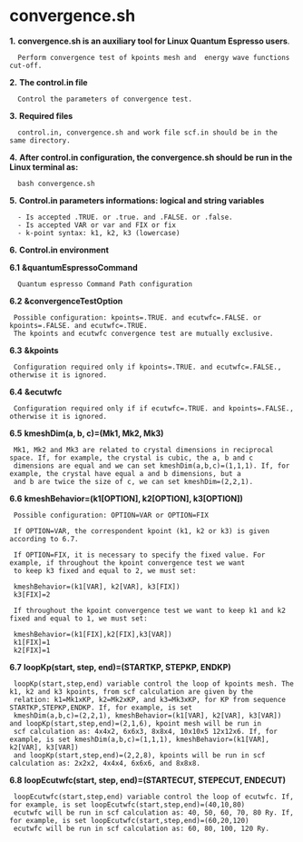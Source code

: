 # convergence.sh 

**1.** **convergence.sh is an auxiliary tool for Linux Quantum Espresso users**. 
        
      Perform convergence test of kpoints mesh and  energy wave functions cut-off.
   
**2.** **The control.in file**

      Control the parameters of convergence test.

**3.** **Required files** 
       
      control.in, convergence.sh and work file scf.in should be in the same directory.
   
**4.** **After control.in configuration, the convergence.sh should be run in the Linux terminal as:** 
      
      bash convergence.sh

**5.** **Control.in parameters informations: logical and string variables**
                                                     
      - Is accepted .TRUE. or .true. and .FALSE. or .false.                 
      - Is accepted VAR or var and FIX or fix                               
      - k-point syntax: k1, k2, k3 (lowercase)                              

**6.** **Control.in environment**
   
   **6.1** **&quantumEspressoCommand**
   
      Quantum espresso Command Path configuration
  
   **6.2** **&convergenceTestOption**
                                                   
     Possible configuration: kpoints=.TRUE. and ecutwfc=.FALSE. or kpoints=.FALSE. and ecutwfc=.TRUE.
     The kpoints and ecutwfc convergence test are mutually exclusive. 
                                                                      
   **6.3** **&kpoints** 
   
     Configuration required only if kpoints=.TRUE. and ecutwfc=.FALSE., otherwise it is ignored.                           
                                                                      
   **6.4** **&ecutwfc** 
   
     Configuration required only if if ecutwfc=.TRUE. and kpoints=.FALSE., otherwise it is ignored.                           
                                                                      
   **6.5** **kmeshDim(a, b, c)=(Mk1, Mk2, Mk3)**  
   
     Mk1, Mk2 and Mk3 are related to crystal dimensions in reciprocal space. If, for example, the crystal is cubic, the a, b and c        
     dimensions are equal and we can set kmeshDim(a,b,c)=(1,1,1). If, for example, the crystal have equal a and b dimensions, but a   
     and b are twice the size of c, we can set kmeshDim=(2,2,1).         
                                                                      
   **6.6** **kmeshBehavior=(k1[OPTION], k2[OPTION], k3[OPTION])** 
   
     Possible configuration: OPTION=VAR or OPTION=FIX

     If OPTION=VAR, the correspondent kpoint (k1, k2 or k3) is given according to 6.7.   

     If OPTION=FIX, it is necessary to specify the fixed value. For example, if throughout the kpoint convergence test we want     
     to keep k3 fixed and equal to 2, we must set:
     
     kmeshBehavior=(k1[VAR], k2[VAR], k3[FIX])                             
     k3[FIX]=2 

     If throughout the kpoint convergence test we want to keep k1 and k2 fixed and equal to 1, we must set:                           
                                                                  
     kmeshBehavior=(k1[FIX],k2[FIX],k3[VAR])                             
     k1[FIX]=1                                                           
     k2[FIX]=1                                                           

   **6.7** **loopKp(start, step, end)=(STARTKP, STEPKP, ENDKP)** 
   
     loopKp(start,step,end) variable control the loop of kpoints mesh. The k1, k2 and k3 kpoints, from scf calculation are given by the   
     relation: k1=Mk1xKP, k2=Mk2xKP, and k3=Mk3xKP, for KP from sequence STARTKP,STEPKP,ENDKP. If, for example, is set              
     kmeshDim(a,b,c)=(2,2,1), kmeshBehavior=(k1[VAR], k2[VAR], k3[VAR]) and loopKp(start,step,end)=(2,1,6), kpoint mesh will be run in 
     scf calculation as: 4x4x2, 6x6x3, 8x8x4, 10x10x5 12x12x6. If, for example, is set kmeshDim(a,b,c)=(1,1,1), kmeshBehavior=(k1[VAR], k2[VAR], k3[VAR]) 
     and loopKp(start,step,end)=(2,2,8), kpoints will be run in scf calculation as: 2x2x2, 4x4x4, 6x6x6, and 8x8x8.                     
                                                                      
   **6.8** **loopEcutwfc(start, step, end)=(STARTECUT, STEPECUT, ENDECUT)**          

     loopEcutwfc(start,step,end) variable control the loop of ecutwfc. If, for example, is set loopEcutwfc(start,step,end)=(40,10,80)      
     ecutwfc will be run in scf calculation as: 40, 50, 60, 70, 80 Ry. If, for example, is set loopEcutwfc(start,step,end)=(60,20,120)     
     ecutwfc will be run in scf calculation as: 60, 80, 100, 120 Ry.     
